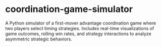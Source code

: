 # coordination-game-simulator
A Python simulator of a first-mover advantage coordination game where two players select timing strategies. Includes real-time visualizations of game outcomes, rolling win rates, and strategy interactions to analyze asymmetric strategic behaviors.
